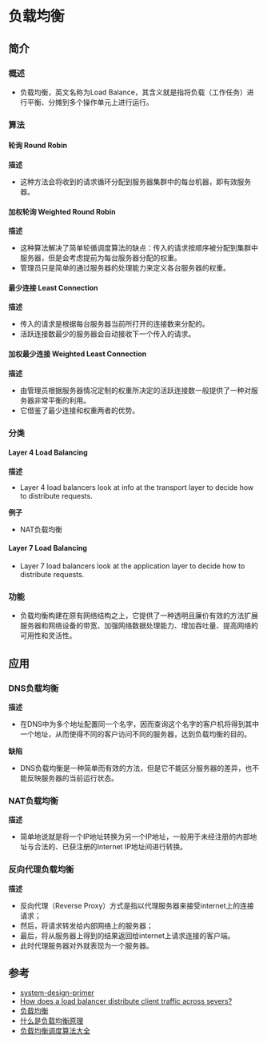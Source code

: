 # 负载均衡

## 简介

### 概述

- 负载均衡，英文名称为Load Balance，其含义就是指将负载（工作任务）进行平衡、分摊到多个操作单元上进行运行。

### 算法

#### 轮询 Round Robin

**描述**

- 这种方法会将收到的请求循环分配到服务器集群中的每台机器，即有效服务器。

#### 加权轮询 Weighted Round Robin

**描述**

- 这种算法解决了简单轮循调度算法的缺点：传入的请求按顺序被分配到集群中服务器，但是会考虑提前为每台服务器分配的权重。
- 管理员只是简单的通过服务器的处理能力来定义各台服务器的权重。

#### 最少连接 Least Connection

**描述**

- 传入的请求是根据每台服务器当前所打开的连接数来分配的。
- 活跃连接数最少的服务器会自动接收下一个传入的请求。

#### 加权最少连接 Weighted Least Connection

**描述**

- 由管理员根据服务器情况定制的权重所决定的活跃连接数一般提供了一种对服务器非常平衡的利用。
- 它借鉴了最少连接和权重两者的优势。

### 分类

#### Layer 4 Load Balancing

**描述**

- Layer 4 load balancers look at info at the transport layer to decide how to distribute requests.  

**例子**

- NAT负载均衡

#### Layer 7 Load Balancing

- Layer 7 load balancers look at the application layer to decide how to distribute requests.  

### 功能

- 负载均衡构建在原有网络结构之上，它提供了一种透明且廉价有效的方法扩展服务器和网络设备的带宽、加强网络数据处理能力、增加吞吐量、提高网络的可用性和灵活性。

## 应用

### DNS负载均衡

**描述**

- 在DNS中为多个地址配置同一个名字，因而查询这个名字的客户机将得到其中一个地址，从而使得不同的客户访问不同的服务器，达到负载均衡的目的。

**缺陷**

- DNS负载均衡是一种简单而有效的方法，但是它不能区分服务器的差异，也不能反映服务器的当前运行状态。

### NAT负载均衡

**描述**

- 简单地说就是将一个IP地址转换为另一个IP地址，一般用于未经注册的内部地址与合法的、已获注册的Internet IP地址间进行转换。

### 反向代理负载均衡

**描述**

- 反向代理（Reverse Proxy）方式是指以代理服务器来接受internet上的连接请求；
- 然后，将请求转发给内部网络上的服务器；
- 最后，将从服务器上得到的结果返回给internet上请求连接的客户端。
- 此时代理服务器对外就表现为一个服务器。

## 参考

- [system-design-primer](https://github.com/donnemartin/system-design-primer#sharding)
- [How does a load balancer distribute client traffic across severs?](https://kemptechnologies.com/load-balancer/load-balancing-algorithms-techniques/)
- [负载均衡](https://baike.baidu.com/item/%E8%B4%9F%E8%BD%BD%E5%9D%87%E8%A1%A1/932451?fr=aladdin)
- [什么是负载均衡原理](https://www.zhihu.com/question/61783920)
- [负载均衡调度算法大全](https://www.runoob.com/w3cnote/balanced-algorithm.html)
